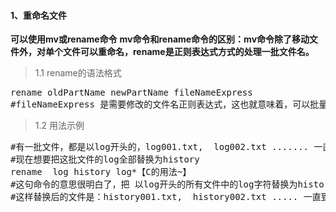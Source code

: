 #### 1、重命名文件
**可以使用mv或rename命令**
**mv命令和rename命令的区别：mv命令除了移动文件外，对单个文件可以重命名，rename是正则表达式方式的处理一批文件名。**
>1.1 rename的语法格式
<pre class="prettyprint lang-s">
rename oldPartName newPartName fileNameExpress
#fileNameExpress 是需要修改的文件名正则表达式，这也就意味着，可以批量操作
</pre>
>1.2 用法示例
<pre class="prettyprint lang-s">
#有一批文件，都是以log开头的，log001.txt,  log002.txt ....... 一直到log100.txt
#现在想要把这批文件的log全部替换为history
rename  log history log*【C的用法~】
#这句命令的意思很明白了，把 以log开头的所有文件中的log字符替换为history
#这样替换后的文件是：history001.txt,  history002.txt ..... 一直到history100.txt
</pre>